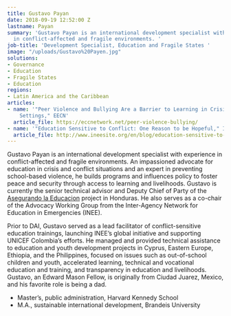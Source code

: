 ```yaml
---
title: Gustavo Payan
date: 2018-09-19 12:52:00 Z
lastname: Payan
summary: 'Gustavo Payan is an international development specialist with experience
  in conflict-affected and fragile environments. '
job-title: 'Development Specialist, Education and Fragile States '
image: "/uploads/Gustavo%20Payen.jpg"
solutions:
- Governance
- Education
- Fragile States
- Education
regions:
- Latin America and the Caribbean
articles:
- name: '"Peer Violence and Bullying Are a Barrier to Learning in Crisis and Conflict
    Settings," EECN'
  article_file: https://eccnetwork.net/peer-violence-bullying/
- name: '"Education Sensitive to Conflict: One Reason to be Hopeful," INEE'
  article_file: http://www.ineesite.org/en/blog/education-sensitive-to-conflict-one-reason-to-be-hopeful
---
```


Gustavo Payan is an international development specialist with experience in conflict-affected and fragile environments. An impassioned advocate for education in crisis and conflict situations and an expert in preventing school-based violence, he builds programs and influences policy to foster peace and security through access to learning and livelihoods. Gustavo is currently the senior technical advisor and Deputy Chief of Party of the [Asegurando la Educacion](https://www.dai.com/our-work/projects/honduras-securing-education) project in Honduras. He also serves as a co-chair of the Advocacy Working Group from the Inter-Agency Network for Education in Emergencies (INEE).  

Prior to DAI, Gustavo served as a lead facilitator of conflict-sensitive education trainings, launching INEE’s global initiative and supporting UNICEF Colombia’s efforts. He managed and provided technical assistance to education and youth development projects in Cyprus, Eastern Europe, Ethiopia, and the Philippines, focused on issues such as out-of-school children and youth, accelerated learning, technical and vocational education and training, and transparency in education and livelihoods.  Gustavo, an Edward Mason Fellow, is originally from Ciudad Juarez, Mexico, and his favorite role is being a dad. 

* Master’s, public administration, Harvard Kennedy School 
* M.A., sustainable international development, Brandeis University